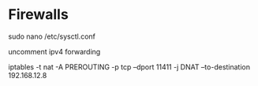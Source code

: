 # Firewalls

sudo nano /etc/sysctl.conf

uncomment ipv4 forwarding



iptables -t nat -A PREROUTING -p tcp –dport 11411 -j DNAT –to-destination 192.168.12.8
